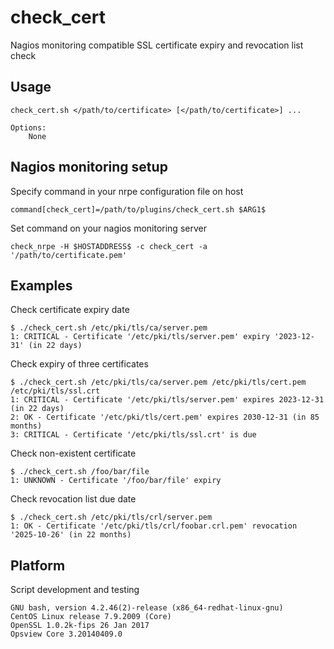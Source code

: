 # check_cert
Nagios monitoring compatible SSL certificate expiry and revocation list check

## Usage
```
check_cert.sh </path/to/certificate> [</path/to/certificate>] ...

Options:
    None
```

## Nagios monitoring setup
Specify command in your nrpe configuration file on host

```
command[check_cert]=/path/to/plugins/check_cert.sh $ARG1$
```

Set command on your nagios monitoring server

```
check_nrpe -H $HOSTADDRESS$ -c check_cert -a '/path/to/certificate.pem'
```

## Examples
Check certificate expiry date

```
$ ./check_cert.sh /etc/pki/tls/ca/server.pem
1: CRITICAL - Certificate '/etc/pki/tls/server.pem' expiry '2023-12-31' (in 22 days)
```

Check expiry of three certificates

```
$ ./check_cert.sh /etc/pki/tls/ca/server.pem /etc/pki/tls/cert.pem /etc/pki/tls/ssl.crt
1: CRITICAL - Certificate '/etc/pki/tls/server.pem' expires 2023-12-31 (in 22 days)
2: OK - Certificate '/etc/pki/tls/cert.pem' expires 2030-12-31 (in 85 months)
3: CRITICAL - Certificate '/etc/pki/tls/ssl.crt' is due
```

Check non-existent certificate

```
$ ./check_cert.sh /foo/bar/file
1: UNKNOWN - Certificate '/foo/bar/file' expiry
```

Check revocation list due date

```
$ ./check_cert.sh /etc/pki/tls/crl/server.pem
1: OK - Certificate '/etc/pki/tls/crl/foobar.crl.pem' revocation '2025-10-26' (in 22 months)
```
## Platform
Script development and testing
```
GNU bash, version 4.2.46(2)-release (x86_64-redhat-linux-gnu)
CentOS Linux release 7.9.2009 (Core)
OpenSSL 1.0.2k-fips 26 Jan 2017
Opsview Core 3.20140409.0
```
